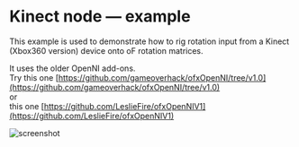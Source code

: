 # Kinect node — example
    

This example is used to demonstrate how to rig rotation input from a Kinect (Xbox360 version) device onto oF rotation matrices.

It uses the older OpenNI add-ons.<br>
Try this one [https://github.com/gameoverhack/ofxOpenNI/tree/v1.0](https://github.com/gameoverhack/ofxOpenNI/tree/v1.0)<br>
or<br>
this one [https://github.com/LeslieFire/ofxOpenNIV1](https://github.com/LeslieFire/ofxOpenNIV1)<br>

![screenshot](http://www.nocomputer.be/yescomputer/kinect_node.png)  